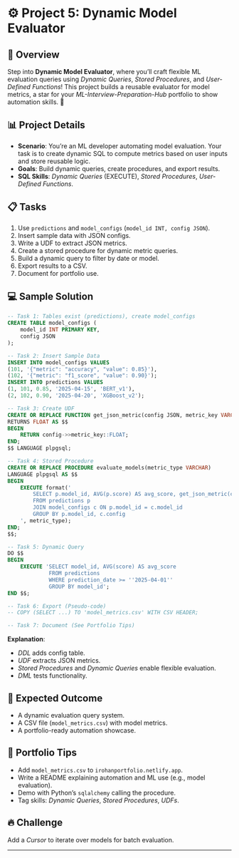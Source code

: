 # ⚙️ Project 5: Dynamic Model Evaluator

## 🌟 Overview

Step into **Dynamic Model Evaluator**, where you’ll craft flexible ML evaluation queries using *Dynamic Queries*, *Stored Procedures*, and *User-Defined Functions*! This project builds a reusable evaluator for model metrics, a star for your *ML-Interview-Preparation-Hub* portfolio to show automation skills. 🚀

## 📊 Project Details

- **Scenario**: You’re an ML developer automating model evaluation. Your task is to create dynamic SQL to compute metrics based on user inputs and store reusable logic.
- **Goals**: Build dynamic queries, create procedures, and export results.
- **SQL Skills**: *Dynamic Queries* (EXECUTE), *Stored Procedures*, *User-Defined Functions*.

## 📋 Tasks

1. Use `predictions` and `model_configs` (`model_id INT, config JSON`).
2. Insert sample data with JSON configs.
3. Write a UDF to extract JSON metrics.
4. Create a stored procedure for dynamic metric queries.
5. Build a dynamic query to filter by date or model.
6. Export results to a CSV.
7. Document for portfolio use.

## 💻 Sample Solution

```sql
-- Task 1: Tables exist (predictions), create model_configs
CREATE TABLE model_configs (
    model_id INT PRIMARY KEY,
    config JSON
);

-- Task 2: Insert Sample Data
INSERT INTO model_configs VALUES
(101, '{"metric": "accuracy", "value": 0.85}'),
(102, '{"metric": "f1_score", "value": 0.90}');
INSERT INTO predictions VALUES
(1, 101, 0.85, '2025-04-15', 'BERT_v1'),
(2, 102, 0.90, '2025-04-20', 'XGBoost_v2');

-- Task 3: Create UDF
CREATE OR REPLACE FUNCTION get_json_metric(config JSON, metric_key VARCHAR)
RETURNS FLOAT AS $$
BEGIN
    RETURN config->>metric_key::FLOAT;
END;
$$ LANGUAGE plpgsql;

-- Task 4: Stored Procedure
CREATE OR REPLACE PROCEDURE evaluate_models(metric_type VARCHAR)
LANGUAGE plpgsql AS $$
BEGIN
    EXECUTE format('
        SELECT p.model_id, AVG(p.score) AS avg_score, get_json_metric(c.config, %L) AS config_metric
        FROM predictions p
        JOIN model_configs c ON p.model_id = c.model_id
        GROUP BY p.model_id, c.config
    ', metric_type);
END;
$$;

-- Task 5: Dynamic Query
DO $$
BEGIN
    EXECUTE 'SELECT model_id, AVG(score) AS avg_score
             FROM predictions
             WHERE prediction_date >= ''2025-04-01''
             GROUP BY model_id';
END $$;

-- Task 6: Export (Pseudo-code)
-- COPY (SELECT ...) TO 'model_metrics.csv' WITH CSV HEADER;

-- Task 7: Document (See Portfolio Tips)
```

**Explanation**:
- *DDL* adds config table.
- *UDF* extracts JSON metrics.
- *Stored Procedures* and *Dynamic Queries* enable flexible evaluation.
- *DML* tests functionality.

## 🎯 Expected Outcome

- A dynamic evaluation query system.
- A CSV file (`model_metrics.csv`) with model metrics.
- A portfolio-ready automation showcase.

## 💼 Portfolio Tips

- Add `model_metrics.csv` to `irohanportfolio.netlify.app`.
- Write a README explaining automation and ML use (e.g., model evaluation).
- Demo with Python’s `sqlalchemy` calling the procedure.
- Tag skills: *Dynamic Queries*, *Stored Procedures*, *UDFs*.

## 🔥 Challenge

Add a *Cursor* to iterate over models for batch evaluation.

---